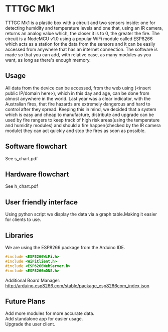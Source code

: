 # TTTGC Mk1
TTTGC Mk1 is a plastic box with a circuit and two sensors inside: one for detecting humidity and temperature levels and one that, using an IR camera, returns an analog value which, the closer it is to 0, the greater the fire. The circuit is a NodeMCU v1.0 using a popular WiFi module called ESP8266 which acts as a station for the data from the sensors and it can be easily accessed from anywhere that has an internet connection. The software is made so that you can add, with relative ease, as many modules as you want, as long as there's enough memory. 
## Usage
All data from the device can be accessed, from the web using (<insert public IP/domain here>), which in this day and age, can be done from almost anywhere in the world. Last year was a clear indicator, with the Australian fires, that fire hazards are extremely dangerous and hard to control after they spread. Keeping this in mind, we decided that a system which is easy and cheap to manufacture, distribute and upgrade can be used by fire rangers to keep track of high risk areas(using the temperature and humidity modules) and should a fire happen(checked by the IR camera module) they can act quickly and stop the fires as soon as possible.
## Software flowchart
See s_chart.pdf
## Hardware flowchart
See h_chart.pdf
## User friendly interface
Using python script we display the data via a graph table.Making it easier for clients to use.
## Libraries
We are using the ESP8266 package from the Arduino IDE.
```c
#include <ESP8266WiFi.h>
#include <WiFiClient.h>
#include <ESP8266WebServer.h>
#include <ESP8266mDNS.h>
```
Additional Board Manager:
http://arduino.esp8266.com/stable/package_esp8266com_index.json
## Future Plans
Add more modules for more accurate data.  
Add standalone app for easier usage.  
Upgrade the user client.  

